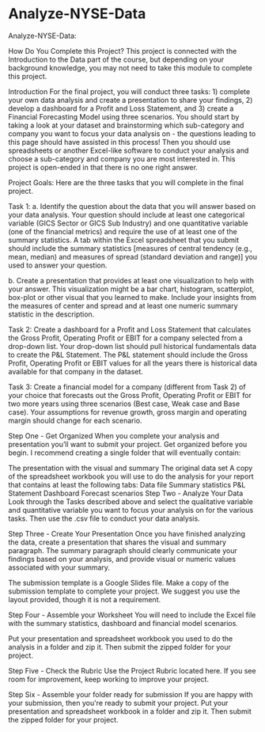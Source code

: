 # Analyze-NYSE-Data
Analyze-NYSE-Data:

How Do You Complete this Project? This project is connected with the Introduction to the Data part of the course, but depending on your background knowledge, you may not need to take this module to complete this project.

Introduction For the final project, you will conduct three tasks: 1) complete your own data analysis and create a presentation to share your findings, 2) develop a dashboard for a Profit and Loss Statement, and 3) create a Financial Forecasting Model using three scenarios. You should start by taking a look at your dataset and brainstorming which sub-category and company you want to focus your data analysis on - the questions leading to this page should have assisted in this process! Then you should use spreadsheets or another Excel-like software to conduct your analysis and choose a sub-category and company you are most interested in. This project is open-ended in that there is no one right answer.

Project Goals: Here are the three tasks that you will complete in the final project.

Task 1: a. Identify the question about the data that you will answer based on your data analysis. Your question should include at least one categorical variable (GICS Sector or GICS Sub Industry) and one quantitative variable (one of the financial metrics) and require the use of at least one of the summary statistics. A tab within the Excel spreadsheet that you submit should include the summary statistics [measures of central tendency (e.g., mean, median) and measures of spread (standard deviation and range)] you used to answer your question.

b. Create a presentation that provides at least one visualization to help with your answer. This visualization might be a bar chart, histogram, scatterplot, box-plot or other visual that you learned to make. Include your insights from the measures of center and spread and at least one numeric summary statistic in the description.

Task 2: Create a dashboard for a Profit and Loss Statement that calculates the Gross Profit, Operating Profit or EBIT for a company selected from a drop-down list. Your drop-down list should pull historical fundamentals data to create the P&L Statement. The P&L statement should include the Gross Profit, Operating Profit or EBIT values for all the years there is historical data available for that company in the dataset.

Task 3: Create a financial model for a company (different from Task 2) of your choice that forecasts out the Gross Profit, Operating Profit or EBIT for two more years using three scenarios (Best case, Weak case and Base case). Your assumptions for revenue growth, gross margin and operating margin should change for each scenario.

Step One - Get Organized When you complete your analysis and presentation you’ll want to submit your project. Get organized before you begin. I recommend creating a single folder that will eventually contain:

The presentation with the visual and summary The original data set A copy of the spreadsheet workbook you will use to do the analysis for your report that contains at least the following tabs: Data file Summary statistics P&L Statement Dashboard Forecast scenarios Step Two - Analyze Your Data Look through the Tasks described above and select the qualitative variable and quantitative variable you want to focus your analysis on for the various tasks. Then use the .csv file to conduct your data analysis.

Step Three - Create Your Presentation Once you have finished analyzing the data, create a presentation that shares the visual and summary paragraph. The summary paragraph should clearly communicate your findings based on your analysis, and provide visual or numeric values associated with your summary.

The submission template is a Google Slides file. Make a copy of the submission template to complete your project. We suggest you use the layout provided, though it is not a requirement.

Step Four - Assemble your Worksheet You will need to include the Excel file with the summary statistics, dashboard and financial model scenarios.

Put your presentation and spreadsheet workbook you used to do the analysis in a folder and zip it. Then submit the zipped folder for your project.

Step Five - Check the Rubric Use the Project Rubric located here. If you see room for improvement, keep working to improve your project.

Step Six - Assemble your folder ready for submission If you are happy with your submission, then you're ready to submit your project. Put your presentation and spreadsheet workbook in a folder and zip it. Then submit the zipped folder for your project.


